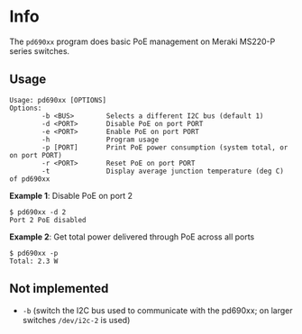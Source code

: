 # Info

The `pd690xx` program does basic PoE management on Meraki MS220-P series switches.

## Usage

```
Usage: pd690xx [OPTIONS]
Options:
        -b <BUS>        Selects a different I2C bus (default 1)
        -d <PORT>       Disable PoE on port PORT
        -e <PORT>       Enable PoE on port PORT
        -h              Program usage
        -p [PORT]       Print PoE power consumption (system total, or on port PORT)
        -r <PORT>       Reset PoE on port PORT
        -t              Display average junction temperature (deg C) of pd690xx
```

**Example 1**: Disable PoE on port 2
```
$ pd690xx -d 2
Port 2 PoE disabled
```

**Example 2**: Get total power delivered through PoE across all ports
```
$ pd690xx -p
Total: 2.3 W
```

## Not implemented

* `-b` (switch the I2C bus used to communicate with the pd690xx; on larger switches `/dev/i2c-2` is used)
